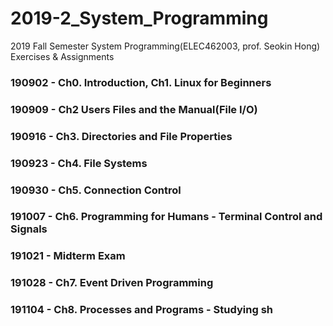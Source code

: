 # 2019-2_System_Programming
 2019 Fall Semester System Programming(ELEC462003, prof. Seokin Hong) Exercises & Assignments


### 190902 - Ch0. Introduction, Ch1. Linux for Beginners

### 190909 - Ch2 Users Files and the Manual(File I/O)

### 190916 - Ch3. Directories and File Properties

### 190923 - Ch4. File Systems

### 190930 - Ch5. Connection Control

### 191007 - Ch6. Programming for Humans - Terminal Control and Signals

### 191021 - Midterm Exam

### 191028 - Ch7. Event Driven Programming

### 191104 - Ch8. Processes and Programs - Studying sh
